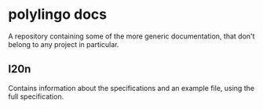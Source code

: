 # polylingo docs

A repository containing some of the more generic documentation,
that don't belong to any project in particular.

## l20n

Contains information about the specifications and an example file,
using the full specification.

